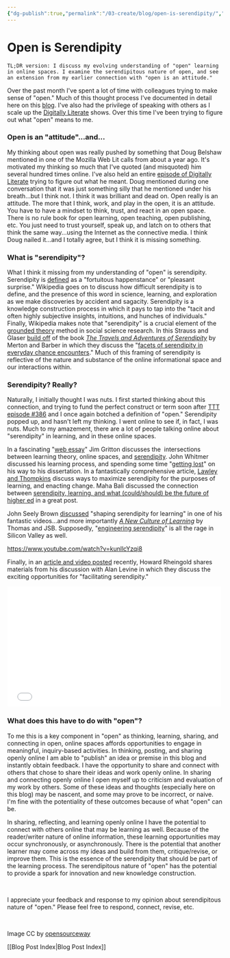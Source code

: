 ```yaml
---
{"dg-publish":true,"permalink":"/03-create/blog/open-is-serendipity/","title":"Open is Serendipity","tags":["open-source"]}
---
```


# Open is Serendipity

```
TL;DR version: I discuss my evolving understanding of "open" learning in online spaces. I examine the serendipitous nature of open, and see an extension from my earlier connection with "open is an attitude."
```

Over the past month I've spent a lot of time with colleagues trying to make sense of "open." Much of this thought process I've documented in detail here on this [blog](http://wiobyrne.com/?s=open). I've also had the privilege of speaking with others as I scale up the [Digitally Literate](http://wiobyrne.com/tag/digitally-literate/) shows. Over this time I've been trying to figure out what "open" means to me.

### Open is an "attitude"...and...

My thinking about open was really pushed by something that Doug Belshaw mentioned in one of the Mozilla Web Lit calls from about a year ago. It's motivated my thinking so much that I've quoted (and misquoted) him several hundred times online. I've also held an entire [episode of Digitally Literate](http://wiobyrne.com/digitally-literate-dl-002-open-is-an-attitude/) trying to figure out what he meant. Doug mentioned during one conversation that it was just something silly that he mentioned under his breath...but I think not. I think it was brilliant and dead on. Open really is an attitude. The more that I think, work, and play in the open, it is an attitude. You have to have a mindset to think, trust, and react in an open space. There is no rule book for open learning, open teaching, open publishing, etc. You just need to trust yourself, speak up, and latch on to others that think the same way...using the Internet as the connective media. I think Doug nailed it...and I totally agree, but I think it is missing something.

### What is "serendipity"?

What I think it missing from my understanding of "open" is serendipity. Serendipity is [defined](http://en.wikipedia.org/wiki/Serendipity) as a "fortuitous happenstance" or "pleasant surprise." Wikipedia goes on to discuss how difficult serendipity is to define, and the presence of this word in science, learning, and exploration as we make discoveries by accident and sagacity. Serendipity is a knowledge construction process in which it pays to tap into the "tacit and often highly subjective insights, intuitions, and hunches of individuals." Finally, Wikipedia makes note that "serendipity" is a crucial element of the [grounded theory](http://en.wikipedia.org/wiki/Grounded_Theory) method in social science research. In this Strauss and Glaser [build off](http://www.qualitativesociologyreview.org/ENG/Volume9/QSR_4_1_Konecki.pdf) of the book [_The Travels and Adventures of Serendipity_](http://www.jstor.org/stable/j.ctt7sm3v) by Merton and Barber in which they discuss the "[facets of serendipity in everyday chance encounters](http://www.informationr.net/ir/16-3/paper488.html)." Much of this framing of serendipity is reflective of the nature and substance of the online informational space and our interactions within.

### Serendipity? Really?

Naturally, I initially thought I was nuts. I first started thinking about this connection, and trying to fund the perfect construct or term soon after [TTT episode #386](http://edtechtalk.com/node/5238) and I once again botched a definition of "open." Serendipity popped up, and hasn't left my thinking. I went online to see if, in fact, I was nuts. Much to my amazement, there are a lot of people talking online about "serendipity" in learning, and in these online spaces.

In a fascinating "[web essay](http://online.education.ed.ac.uk/gallery/gritton_serendipitous_learning/index.html)" Jim Gritton discusses the  intersections between learning theory, online spaces, and [serendipity](http://online.education.ed.ac.uk/gallery/gritton_serendipitous_learning/serendipitouslearning/serendipitouslearning.html). John Whitmer discussed his learning process, and spending some time "[getting lost](http://johnwhitmer.net/2013-01-22/on-getting-lost-serendipity-and-learning-analytics/)" on his way to his dissertation. In a fantastically comprehensive article, [Lawley and Thompkins](http://www.cleanlanguage.co.uk/articles/articles/224/1/Maximising-Serendipity/Page1.html) discuss ways to maximize serendipity for the purposes of learning, and enacting change. Maha Bali discussed the connection between [serendipity, learning, and what (could/should) be the future of higher ed](http://balimaha.wordpress.com/2014-02-26/serendipity-students-and-revamping-higher-education/) in a great post.

John Seely Brown [discussed](http://www.thedailyriff.com/articles/conversations-with-john-seely-brown-1062.php) "shaping serendipity for learning" in one of his fantastic videos...and more importantly [_A New Culture of Learning_](http://www.newcultureoflearning.com/) by Thomas and JSB. Supposedly, "[engineering serendipity](http://www.nytimes.com/2013-04-07/opinion/sunday/engineering-serendipity.html?_r=0)" is all the rage in Silicon Valley as well.

https://www.youtube.com/watch?v=kunllcYzqi8

Finally, in an [article and video posted](http://dmlcentral.net/blog/howard-rheingold/conversation-alan-levine-pedagogical-technologist) recently, Howard Rheingold shares materials from his discussion with Alan Levine in which they discuss the exciting opportunities for "facilitating serendipity."

<iframe src="//player.vimeo.com/video/92522134?title=0&amp;byline=0&amp;portrait=0" width="500" height="281" frameborder="0" allowfullscreen="allowfullscreen"></iframe>

### What does this have to do with "open"?

To me this is a key component in "open" as thinking, learning, sharing, and connecting in open, online spaces affords opportunities to engage in meaningful, inquiry-based activities. In thinking, posting, and sharing openly online I am able to "publish" an idea or premise in this blog and instantly obtain feedback. I have the opportunity to share and connect with others that chose to share their ideas and work openly online. In sharing and connecting openly online I open myself up to criticism and evaluation of my work by others. Some of these ideas and thoughts (especially here on this blog) may be nascent, and some may prove to be incorrect, or naive. I'm fine with the potentiality of these outcomes because of what "open" can be.

In sharing, reflecting, and learning openly online I have the potential to connect with others online that may be learning as well. Because of the reader/writer nature of online information, these learning opportunities may occur synchronously, or asynchronously. There is the potential that another learner may come across my ideas and build from them, critique/revise, or improve them. This is the essence of the serendipity that should be part of the learning process. The serendipitous nature of "open" has the potential to provide a spark for innovation and new knowledge construction.

 

I appreciate your feedback and response to my opinion about serendipitous nature of "open." Please feel free to respond, connect, revise, etc.

 

Image CC by [opensourceway](https://www.flickr.com/photos/opensourceway/8297629922/in/photostream/)

[[Blog Post Index\|Blog Post Index]]